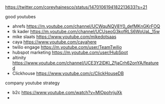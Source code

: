 


https://twitter.com/coreyhainesco/status/1470106194182213633?s=21

good youtubes
- ahrefs https://m.youtube.com/channel/UCWquNQV8Y0_defMKnGKrFOQ
- tk kader https://m.youtube.com/channel/UCUseoG3kofRLS6WoUaL_15w
- mike slaats https://www.youtube.com/mikedotsaas
- caya https://www.youtube.com/cayahere
- twilio engage https://m.youtube.com/user/TeamTwilio
- hubspot marketing https://m.youtube.com/user/HubSpot
- altinity https://www.youtube.com/channel/UCE3Y2lDKl_ZfjaCrh62onYA/featured
- Clickhouse https://www.youtube.com/c/ClickHouseDB

company youtube strategy
- b2c https://www.youtube.com/watch?v=MIOpohrjuXk
- 


